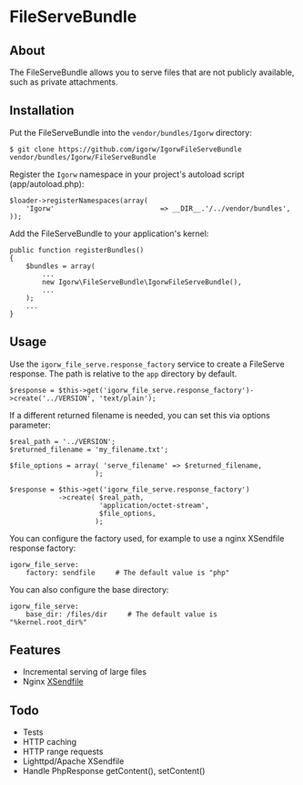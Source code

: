 # FileServeBundle

## About

The FileServeBundle allows you to serve files that are not publicly available, such as private attachments.

## Installation

Put the FileServeBundle into the ``vendor/bundles/Igorw`` directory:

    $ git clone https://github.com/igorw/IgorwFileServeBundle vendor/bundles/Igorw/FileServeBundle

Register the `Igorw` namespace in your project's autoload script (app/autoload.php):

    $loader->registerNamespaces(array(
        'Igorw'                          => __DIR__.'/../vendor/bundles',
    ));

Add the FileServeBundle to your application's kernel:

    public function registerBundles()
    {
        $bundles = array(
            ...
            new Igorw\FileServeBundle\IgorwFileServeBundle(),
            ...
        );
        ...
    }

## Usage

Use the `igorw_file_serve.response_factory` service to create a FileServe response. The path is relative to the `app` directory by default.

    $response = $this->get('igorw_file_serve.response_factory')->create('../VERSION', 'text/plain');

If a different returned filename is needed, you can set this via options parameter:

    $real_path = '../VERSION';
    $returned_filename = 'my_filename.txt';
    
    $file_options = array( 'serve_filename' => $returned_filename,
                         );

    $response = $this->get('igorw_file_serve.response_factory')
                ->create( $real_path, 
                          'application/octet-stream',
                          $file_options,
                         );


You can configure the factory used, for example to use a nginx XSendfile response factory:

    igorw_file_serve:
        factory: sendfile     # The default value is "php"

You can also configure the base directory:

    igorw_file_serve:
        base_dir: /files/dir     # The default value is "%kernel.root_dir%"

## Features

* Incremental serving of large files
* Nginx [XSendfile](http://wiki.nginx.org/XSendfile)

## Todo

* Tests
* HTTP caching
* HTTP range requests
* Lighttpd/Apache XSendfile
* Handle PhpResponse getContent(), setContent()

